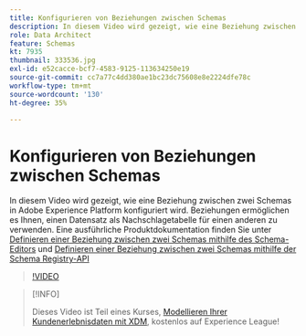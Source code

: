 ```yaml
---
title: Konfigurieren von Beziehungen zwischen Schemas
description: In diesem Video wird gezeigt, wie eine Beziehung zwischen zwei Schemas in Adobe Experience Platform konfiguriert wird. Beziehungen ermöglichen es Ihnen, einen Datensatz als Nachschlagetabelle für einen anderen zu verwenden.
role: Data Architect
feature: Schemas
kt: 7935
thumbnail: 333536.jpg
exl-id: e52cacce-bcf7-4583-9125-113634250e19
source-git-commit: cc7a77c4dd380ae1bc23dc75608e8e2224dfe78c
workflow-type: tm+mt
source-wordcount: '130'
ht-degree: 35%

---
```


# Konfigurieren von Beziehungen zwischen Schemas

In diesem Video wird gezeigt, wie eine Beziehung zwischen zwei Schemas in Adobe Experience Platform konfiguriert wird. Beziehungen ermöglichen es Ihnen, einen Datensatz als Nachschlagetabelle für einen anderen zu verwenden. Eine ausführliche Produktdokumentation finden Sie unter [Definieren einer Beziehung zwischen zwei Schemas mithilfe des Schema-Editors](https://experienceleague.adobe.com/docs/experience-platform/xdm/tutorials/relationship-ui.html?lang=de) und [Definieren einer Beziehung zwischen zwei Schemas mithilfe der Schema Registry-API](https://experienceleague.adobe.com/docs/experience-platform/xdm/tutorials/relationship-api.html)

>[!VIDEO](https://video.tv.adobe.com/v/333536?quality=12&learn=on)

>[!INFO]
>
> Dieses Video ist Teil eines Kurses, [Modellieren Ihrer Kundenerlebnisdaten mit XDM](https://experienceleague.adobe.com/?recommended=ExperiencePlatform-D-1-2021.1.xdm), kostenlos auf Experience League!

